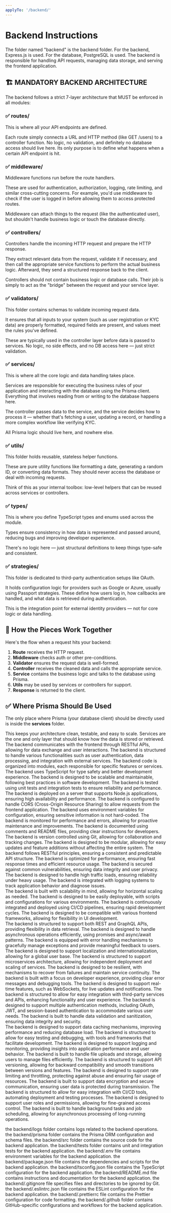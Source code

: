 ```yaml
---
applyTo: '/backend/'
---
```

# Backend Instructions
The folder named "backend" is the backend folder.
For the backend, Express.js is used.
For the database, PostgreSQL is used.
The backend is responsible for handling API requests, managing data storage, and serving the frontend application.

## 🏗️ MANDATORY BACKEND ARCHITECTURE

The backend follows a strict 7-layer architecture that MUST be enforced in all modules:

### ✅ routes/
This is where all your API endpoints are defined.

Each route simply connects a URL and HTTP method (like GET /users) to a controller function. No logic, no validation, and definitely no database access should live here. Its only purpose is to define what happens when a certain API endpoint is hit.

### ✅ middleware/
Middleware functions run before the route handlers.

These are used for authentication, authorization, logging, rate limiting, and similar cross-cutting concerns. For example, you'd use middleware to check if the user is logged in before allowing them to access protected routes.

Middleware can attach things to the request (like the authenticated user), but shouldn't handle business logic or touch the database directly.

### ✅ controllers/
Controllers handle the incoming HTTP request and prepare the HTTP response.

They extract relevant data from the request, validate it if necessary, and then call the appropriate service functions to perform the actual business logic. Afterward, they send a structured response back to the client.

Controllers should not contain business logic or database calls. Their job is simply to act as the "bridge" between the request and your service layer.

### ✅ validators/
This folder contains schemas to validate incoming request data.

It ensures that all inputs to your system (such as user registration or KYC data) are properly formatted, required fields are present, and values meet the rules you've defined.

These are typically used in the controller layer before data is passed to services. No logic, no side effects, and no DB access here — just strict validation.

### ✅ services/
This is where all the core logic and data handling takes place.

Services are responsible for executing the business rules of your application and interacting with the database using the Prisma client. Everything that involves reading from or writing to the database happens here.

The controller passes data to the service, and the service decides how to process it — whether that's fetching a user, updating a record, or handling a more complex workflow like verifying KYC.

All Prisma logic should live here, and nowhere else.

### ✅ utils/
This folder holds reusable, stateless helper functions.

These are pure utility functions like formatting a date, generating a random ID, or converting data formats. They should never access the database or deal with incoming requests.

Think of this as your internal toolbox: low-level helpers that can be reused across services or controllers.

### ✅ types/
This is where you define TypeScript types and enums used across the module.

Types ensure consistency in how data is represented and passed around, reducing bugs and improving developer experience.

There's no logic here — just structural definitions to keep things type-safe and consistent.

### ✅ strategies/
This folder is dedicated to third-party authentication setups like OAuth.

It holds configuration logic for providers such as Google or Azure, usually using Passport strategies. These define how users log in, how callbacks are handled, and what data is retrieved during authentication.

This is the integration point for external identity providers — not for core logic or data handling.

## 🔄 How the Pieces Work Together
Here's the flow when a request hits your backend:

1. **Route** receives the HTTP request.
2. **Middleware** checks auth or other pre-conditions.
3. **Validator** ensures the request data is well-formed.
4. **Controller** receives the cleaned data and calls the appropriate service.
5. **Service** contains the business logic and talks to the database using Prisma.
6. **Utils** may be used by services or controllers for support.
7. **Response** is returned to the client.

## ✅ Where Prisma Should Be Used
The only place where Prisma (your database client) should be directly used is inside the **services** folder.

This keeps your architecture clean, testable, and easy to scale. Services are the one and only layer that should know how the data is stored or retrieved.
The backend communicates with the frontend through RESTful APIs, allowing for data exchange and user interactions.
The backend is structured to handle various functionalities such as user authentication, data processing, and integration with external services.
The backend code is organized into modules, each responsible for specific features or services.
The backend uses TypeScript for type safety and better development experience.
The backend is designed to be scalable and maintainable, following best practices in software development.
The backend is tested using unit tests and integration tests to ensure reliability and performance.
The backend is deployed on a server that supports Node.js applications, ensuring high availability and performance.
The backend is configured to handle CORS (Cross-Origin Resource Sharing) to allow requests from the frontend application.
The backend uses environment variables for configuration, ensuring sensitive information is not hard-coded.
The backend is monitored for performance and errors, allowing for proactive maintenance and improvements. 
The backend is documented using comments and README files, providing clear instructions for developers.
The backend is version controlled using Git, allowing for collaboration and tracking changes.
The backend is designed to be modular, allowing for easy updates and feature additions without affecting the entire system.
The backend follows RESTful principles, ensuring a consistent and predictable API structure.
The backend is optimized for performance, ensuring fast response times and efficient resource usage.
The backend is secured against common vulnerabilities, ensuring data integrity and user privacy.
The backend is designed to handle high traffic loads, ensuring reliability under heavy usage.
The backend is integrated with logging systems to track application behavior and diagnose issues.  
The backend is built with scalability in mind, allowing for horizontal scaling as needed.
The backend is designed to be easily deployable, with scripts and configurations for various environments.
The backend is continuously integrated and deployed using CI/CD pipelines, ensuring rapid development cycles.
The backend is designed to be compatible with various frontend frameworks, allowing for flexibility in UI development.  
The backend is structured to support both REST and GraphQL APIs, providing flexibility in data retrieval.
The backend is designed to handle asynchronous operations efficiently, using promises and async/await patterns.
The backend is equipped with error handling mechanisms to gracefully manage exceptions and provide meaningful feedback to users.
The backend is designed to support localization and internationalization, allowing for a global user base.
The backend is structured to support microservices architecture, allowing for independent deployment and scaling of services.
The backend is designed to be resilient, with mechanisms to recover from failures and maintain service continuity. 
The backend is built with a focus on developer experience, providing clear error messages and debugging tools.
The backend is designed to support real-time features, such as WebSockets, for live updates and notifications.
The backend is structured to allow for easy integration with third-party services and APIs, enhancing functionality and user experience.
The backend is designed to support multiple authentication methods, including OAuth, JWT, and session-based authentication
to accommodate various user needs.
The backend is built to handle data validation and sanitization, ensuring data integrity and security.  
The backend is designed to support data caching mechanisms, improving performance and reducing database load.
The backend is structured to allow for easy testing and debugging, with tools and frameworks that facilitate development.
The backend is designed to support logging and monitoring, providing insights into application performance and user behavior.
The backend is built to handle file uploads and storage, allowing users to manage files efficiently.
The backend is structured to support API versioning, allowing for backward compatibility and smooth transitions between versions
and features.
The backend is designed to support rate limiting and throttling, protecting against abuse and ensuring fair usage of resources.
The backend is built to support data encryption and secure communication, ensuring user data is protected during transmission.
The backend is structured to allow for easy integration with CI/CD tools, automating deployment and testing processes.
The backend is designed to support user roles and permissions, allowing for fine-grained access control.
The backend is built to handle background tasks and job scheduling, allowing for asynchronous processing of long-running operations.

the backend/logs folder contains logs related to the backend operations.
the backend/prisma folder contains the Prisma ORM configuration and schema files.
the backend/src folder contains the source code for the backend application.
the backend/tests folder contains unit and integration tests for the backend application.
the backend/.env file contains environment variables for the backend application.
the backend/package.json file contains the dependencies and scripts for the backend application.
the backend/tsconfig.json file contains the TypeScript configuration for the backend application.
the backend/README.md file contains instructions and documentation for the backend application.
the backend/.gitignore file specifies files and directories to be ignored by Git.
the backend/.eslintrc.json file contains the ESLint configuration for the backend application.
the backend/.prettierrc file contains the Prettier configuration for code formatting.
the backend/.github folder contains GitHub-specific configurations and workflows for the backend application.
